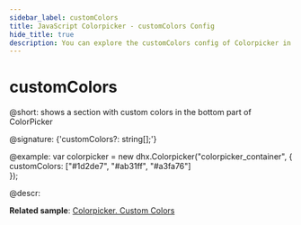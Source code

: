 ```yaml
---
sidebar_label: customColors
title: JavaScript Colorpicker - customColors Config 
hide_title: true
description: You can explore the customColors config of Colorpicker in the documentation of the DHTMLX JavaScript UI library. Browse developer guides and API reference, try out code examples and live demos, and download a free 30-day evaluation version of DHTMLX Suite 7.
---
```

 
# customColors

@short: shows a section with custom colors in the bottom part of ColorPicker

@signature: {'customColors?: string[];'}

@example:
var colorpicker = new dhx.Colorpicker("colorpicker_container", {
	customColors: ["#1d2de7", "#ab31ff", "#a3fa76"]					
});

@descr: 

**Related sample**: [Colorpicker. Custom Colors](https://snippet.dhtmlx.com/zf88vxd1)

[comment]: # (@related: colorpicker/how_to_start.md#initialize-colorpicker)
